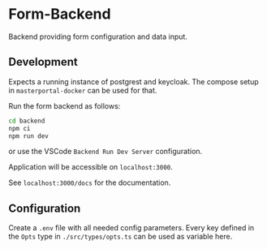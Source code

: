 # Form-Backend

Backend providing form configuration and data input.

## Development

Expects a running instance of postgrest and keycloak.
The compose setup in `masterportal-docker` can be used for that.

Run the form backend as follows:

```bash
cd backend
npm ci
npm run dev
```

or use the VSCode `Backend Run Dev Server` configuration.

Application will be accessible on `localhost:3000`.

See `localhost:3000/docs` for the documentation.

## Configuration

Create a `.env` file with all needed config parameters. Every key
defined in the `Opts` type in `./src/types/opts.ts` can be used as
variable here.
